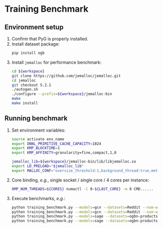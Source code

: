 # Training Benchmark

## Environment setup

1. Confirm that PyG is properly installed.
1. Install dataset package:
   ```bash
   pip install ogb
   ```
1. Install `jemalloc` for performance benchmark:
   ```bash
   cd ${workspace}
   git clone https://github.com/jemalloc/jemalloc.git
   cd jemalloc
   git checkout 5.2.1
   ./autogen.sh
   ./configure --prefix=${workspace}/jemalloc-bin
   make
   make install
   ```

## Running benchmark

1. Set environment variables:
   ```bash
   source activate env_name
   export DNNL_PRIMITIVE_CACHE_CAPACITY=1024
   export KMP_BLOCKTIME=1
   export KMP_AFFINITY=granularity=fine,compact,1,0

   jemalloc_lib=${workspace}/jemalloc-bin/lib/libjemalloc.so
   export LD_PRELOAD="$jemalloc_lib"
   export MALLOC_CONF="oversize_threshold:1,background_thread:true,metadata_thp:auto,dirty_decay_ms:9000000000,muzzy_decay_ms:9000000000"
   ```
1. Core binding, *e.g.*, single socket / single core / 4 cores per instance:
   ```bash
   OMP_NUM_THREADS=${CORES} numactl -C 0-${LAST_CORE} -m 0 CMD......
   ```
1. Execute benchmarks, *e.g.*:
   ```bash
   python training_benchmark.py --models=gcn --datasets=Reddit --num-workers=0 --batch-sizes=512 --num-layers=2 --num-hidden-channels=64 --num-steps=50
   python training_benchmark.py --models=gcn --datasets=Reddit --num-workers=0 --batch-sizes=512 --num-layers=2 --num-hidden-channels=64 --num-steps=50 --use-sparse-tensor
   python training_benchmark.py --models=sage --datasets=ogbn-products --num-workers=0 --batch-sizes=512 --num-layers=2 --num-hidden-channels=64 --num-steps=50
   python training_benchmark.py --models=sage --datasets=ogbn-products --num-workers=0 --batch-sizes=512 --num-layers=2 --num-hidden-channels=64 --num-steps=50 --use-sparse-tensor
   ```
